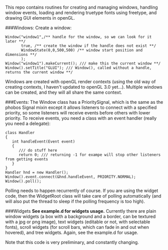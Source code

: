This repo contains routines for creating and managing windows, handling window events,
loading and rendering truetype fonts using freetype, and drawing GUI elements in openGL.

###Windows:
Create a window:
```
Window("window1",/** handle for the window, so we can look for it later **/
       true, /** create the window if the handle does not exist **/
       WindowState(0,0,500,500) /** window start position and dimensions **/
       );
Window("window1").makeCurrent(); /// make this the current window **/
Window().setTitle("GLUI"); /// Window(), called without a handle, returns the current window **/
```
Windows are created with openGL render contexts (using the old way of creating contexts, I
haven't updated to openGL 3.0 yet...). Multiple windows can be created, and they will all
share the same context.

###Events:
The Window class has a PrioritySignal, which is the same as the phobos Signal mixin except it
allows listeners to connect with a specified priority, so some listeners will receive events 
before others with lower priority. To receive events, you need a class with an event handler
(really you need a delegate):
```
class Handler
{  
   int handleEvent(Event event)
   {
      /// do stuff here
      return 0; /// returning -1 for exampe will stop other listeners from getting events
   }
}
Handler hnd = new Handler();
Window().event.connect(&hnd.handleEvent, PRIORITY.NORMAL);
Window().poll(); 
```
Polling needs to happen recurrently of course. If you are using the widget code, then the 
WidgetRoot class will take care of polling automatically (and will also put the thread to 
sleep if the polling frequency is too high).

###Widgets
__See example.d for widgets usage.__
Currently there are plain window widgets (a box with a background and a border, can be 
textured with a jpg or png image), text widgets (editable or not, with selectable fonts),
scroll widgets (for scroll bars, which can fade in and out when hovered), and tree widgets.
Again, see the example.d for usage.

Note that this code is very preliminary, and constantly changing.
